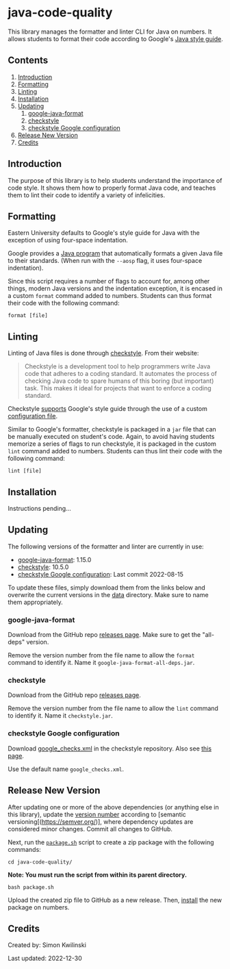 # java-code-quality

This library manages the formatter and linter CLI for Java on numbers. It allows students to format their code according to Google's [Java style guide](https://google.github.io/styleguide/javaguide.html).

## Contents

1. [Introduction](#introduction)
2. [Formatting](#formatting)
3. [Linting](#linting)
4. [Installation](#installation)
5. [Updating](#updating)
   1. [google-java-format](#google-java-format)
   2. [checkstyle](#checkstyle)
   3. [checkstyle Google configuration](#checkstyle-google-configuration)
6. [Release New Version](#release-new-version)
7. [Credits](#credits)

## Introduction

The purpose of this library is to help students understand the importance of code style. It shows them how to properly format Java code, and teaches them to lint their code to identify a variety of infelicities.

## Formatting

Eastern University defaults to Google's style guide for Java with the exception of using four-space indentation.

Google provides a [Java program](https://github.com/google/google-java-format) that automatically formats a given Java file to their standards. (When run with the `--aosp` flag, it uses four-space indentation).

Since this script requires a number of flags to account for, among other things, modern Java versions and the indentation exception, it is encased in a custom `format` command added to numbers. Students can thus format their code with the following command:

```
format [file]
```

## Linting

Linting of Java files is done through [checkstyle](https://checkstyle.org/). From their website:

> Checkstyle is a development tool to help programmers write Java code that adheres to a coding standard. It automates the process of checking Java code to spare humans of this boring (but important) task. This makes it ideal for projects that want to enforce a coding standard.

Checkstyle [supports](https://checkstyle.org/google_style.html) Google's style guide through the use of a custom [configuration file](https://github.com/checkstyle/checkstyle/blob/master/src/main/resources/google_checks.xml).

Similar to Google's formatter, checkstyle is packaged in a `jar` file that can be manually executed on student's code. Again, to avoid having students memorize a series of flags to run checkstyle, it is packaged in the custom `lint` command added to numbers. Students can thus lint their code with the following command:

```
lint [file]
```

## Installation

Instructions pending...

## Updating

The following versions of the formatter and linter are currently in use:

- [google-java-format](https://github.com/google/google-java-format): 1.15.0
- [checkstyle](https://github.com/checkstyle/checkstyle): 10.5.0
- [checkstyle Google configuration](https://github.com/checkstyle/checkstyle/blob/master/src/main/resources/google_checks.xml): Last commit 2022-08-15

To update these files, simply download them from the links below and overwrite the current versions in the [data](data) directory. Make sure to name them appropriately.

### google-java-format

Download from the GitHub repo [releases page](https://github.com/google/google-java-format/releases/tag/v1.15.0). Make sure to get the "all-deps" version.

Remove the version number from the file name to allow the `format` command to identify it. Name it `google-java-format-all-deps.jar`.

### checkstyle

Download from the GitHub repo [releases page](https://github.com/checkstyle/checkstyle/releases).

Remove the version number from the file name to allow the `lint` command to identify it. Name it `checkstyle.jar`.

### checkstyle Google configuration

Download [google_checks.xml](https://github.com/checkstyle/checkstyle/blob/master/src/main/resources/google_checks.xml) in the checkstyle repository. Also see [this page](https://checkstyle.org/google_style.html).

Use the default name `google_checks.xml`.

## Release New Version

After updating one or more of the above dependencies (or anything else in this library), update the [version number](data/version) according to [semantic versioning[(https://semver.org/)], where dependency updates are considered minor changes. Commit all changes to GitHub.

Next, run the [`package.sh`](package.sh) script to create a zip package with the following commands:

```shell
cd java-code-quality/
```

**Note: You must run the script from within its parent directory.**

```shell
bash package.sh
```

Upload the created zip file to GitHub as a new release. Then, [install](#installation) the new package on numbers.

## Credits

Created by: Simon Kwilinski

Last updated: 2022-12-30
